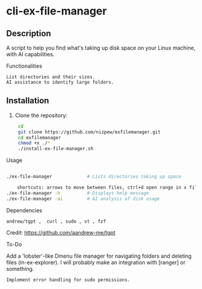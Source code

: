 # cli-ex-file-manager

## Description
A script to help you find what's taking up disk space on your Linux machine, with AI capabilities.

Functionalities

    List directories and their sizes.
    AI assistance to identify large folders.

## Installation
1. Clone the repository:
   ```bash
    cd
    git clone https://github.com/nizpew/exfilemanager.git
    cd exfilemanager
    chmod +x ./*
    ./install-ex-file-manager.sh


Usage

```bash

./ex-file-manager             # Lists directories taking up space

    shortcuts: arrows to move between files, ctrl+d open range in x file, to delete files in range use d+D y+Enter 
./ex-file-manager -h          # Displays help message
./ex-file-manager -ai         # AI analysis of disk usage

```


Dependencies

    andrew/tgpt ,  curl , sudo , st , fzf 

Credit: https://github.com/aandrew-me/tgpt

To-Do

Add a 'lobster'-like Dmenu file manager for navigating folders and deleting files (in-ex-explorer). I will probably make an integration with [ranger] or something.

    Implement error handling for sudo permissions.

